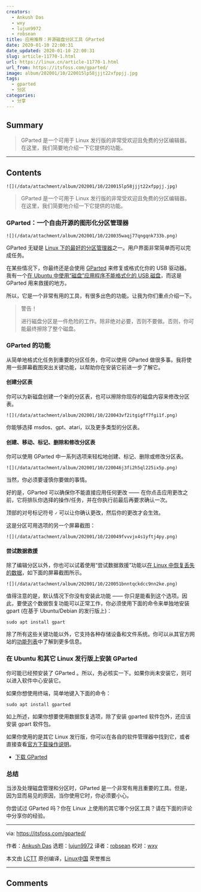 ```yaml
---
creators:
  - Ankush Das
  - wxy
  - lujun9972
  - robsean
title: 应用推荐：开源磁盘分区工具 GParted
date: 2020-01-10 22:00:31
date_updated: 2020-01-10 22:00:31
slug: article-11770-1.html
url: https://linux.cn/article-11770-1.html
url_from: https://itsfoss.com/gparted/
image: album/202001/10/220015lp58jjjt22xfppjj.jpg
tags:
  - gparted
  - 分区
categories:
  - 分享
---
```


## Summary

> GParted 是一个可用于 Linux 发行版的非常受欢迎且免费的分区编辑器。在这里，我们简要地介绍一下它提供的功能。

***

<!-- more -->

## Contents

`![](/data/attachment/album/202001/10/220015lp58jjjt22xfppjj.jpg)`

> 
> GParted 是一个可用于 Linux 发行版的非常受欢迎且免费的分区编辑器。在这里，我们简要地介绍一下它提供的功能。
> 
> 
> 

### GParted：一个自由开源的图形化分区管理器

`![](/data/attachment/album/202001/10/220035waqj77qngqnk733b.png)`

GParted 无疑是 [Linux 下的最好的分区管理器](https://itsfoss.com/partition-managers-linux/)之一。用户界面非常简单而可以完成任务。

在某些情况下，你最终还是会使用 [GParted](https://gparted.org/) 来修复或格式化你的 USB 驱动器。我有一个[在 Ubuntu 中使用“磁盘”应用程序不能格式化的 USB 磁盘](https://itsfoss.com/format-usb-drive-sd-card-ubuntu/)，而这是 GParted 用来救援的地方。

所以，它是一个非常有用的工具，有很多出色的功能。让我为你们重点介绍一下。

> 
> 警告！
> 
> 
> 进行磁盘分区是一件危险的工作。除非绝对必要，否则不要做。否则，你可能最终擦除了整个磁盘。
> 
> 
> 

### GParted 的功能

从简单地格式化任务到重要的分区任务，你可以使用 GParted 做很多事。我将使用一些屏幕截图突出关键功能，以帮助你在安装它前进一步了解它。

#### 创建分区表

你可以为新磁盘创建一个新的分区表，也可以擦除你现存的磁盘内容来修改分区表。

`![](/data/attachment/album/202001/10/220043vf2itgigff7fgi1f.png)`

你能够选择 msdos、gpt、atari，以及更多类型的分区表。

#### 创建、移动、标记、删除和修改分区表

你可以使用 GParted 中一系列选项来轻松地创建、标记、删除或修改分区表。

`![](/data/attachment/album/202001/10/220046j3fi2h5ql225ix5p.png)`

当然，你必须要谨慎你要做的事情。

好的是，GParted 可以确保你不能直接应用任何更改 —— 在你点击应用更改之前，它将排队你选择的操作/任务，并在你执行前最后再要求确认一次。

顶部的对号标记符号 `✓` 可以让你确认更改，然后你的更改才会生效。

这是分区可用选项的另一个屏幕截图：

`![](/data/attachment/album/202001/10/220049fvvvjx4s1yftj4py.png)`

#### 尝试数据救援

除了编辑分区以外，你也可以试着使用“尝试数据救援”功能以[在 Linux 中恢复丢失的数据](https://itsfoss.com/recover-deleted-files-linux/)，如下面的屏幕截图所示。

`![](/data/attachment/album/202001/10/220051bnntqckdcc9nn2ke.png)`

值得注意的是，默认情况下你没有安装此功能 —— 你只是能看到这个选项。因此，要使这个数据恢复功能可以正常工作，你必须使用下面的命令来单独地安装 gpart (在基于 Ubuntu/Debian 的发行版上)：

```shell
sudo apt install gpart
```

除了所有这些关键功能以外，它支持各种存储设备和文件系统。你可以从其官方网站的[功能列表](https://gparted.org/features.php)中了解到更多信息。

### 在 Ubuntu 和其它 Linux 发行版上安装 GParted

你可能已经预安装了 GParted 。所以，务必核实一下。如果你尚未安装它，则可以进入软件中心安装它。

如果你想使用终端，简单地键入下面的命令：

```shell
sudo apt install gparted
```

如上所述，如果你想要使用数据恢复选项，除了安装 gparted 软件包外，还应该安装 gpart 软件包。

如果你使用的是其它 Linux 发行版，你可以在各自的软件管理器中找到它，或者直接查看[官方下载操作说明](https://gparted.org/download.php)。

* [下载 GParted](https://gparted.org/download.php)

### 总结

当涉及处理磁盘管理和分区时，GParted 是一个非常有用且重要的工具。但是，因为显而易见的原因，当你使用它时，你必须要小心。

你尝试过 GParted 吗？你在 Linux 上使用的其它哪个分区工具？请在下面的评论中分享你的经验。

---

via: <https://itsfoss.com/gparted/>

作者：[Ankush Das](https://itsfoss.com/author/ankush/) 选题：[lujun9972](https://github.com/lujun9972) 译者：[robsean](https://github.com/robsean) 校对：[wxy](https://github.com/wxy)

本文由 [LCTT](https://github.com/LCTT/TranslateProject) 原创编译，[Linux中国](https://linux.cn/) 荣誉推出

***

## Comments
